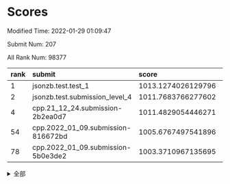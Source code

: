 # Scores

Modified Time: 2022-01-29 01:09:47

Submit Num: 207

All Rank Num: 98377

| rank |               submit               |       score        |       sigma        | pk_num |
| :--- | :--------------------------------- | :----------------- | :----------------- | :----- |
| 1    | jsonzb.test.test_1                 | 1013.1274026129796 | 0.8062489307115338 | 1899   |
| 2    | jsonzb.test.submission_level_4     | 1011.7683766277602 | 0.8031917020975783 | 1902   |
| 4    | cpp.21_12_24.submission-2b2ea0d7   | 1011.4829054446271 | 0.7714171261796887 | 1896   |
| 54   | cpp.2022_01_09.submission-816672bd | 1005.6767497541896 | 0.7252184004761649 | 1906   |
| 78   | cpp.2022_01_09.submission-5b0e3de2 | 1003.3710967135695 | 0.7052903540271266 | 1901   |


<details>
<summary>全部</summary>

| rank |                 submit                 |       score        |       sigma        | pk_num |
| :--- | :------------------------------------- | :----------------- | :----------------- | :----- |
| 1    | jsonzb.test.test_1                     | 1013.1274026129796 | 0.8062489307115338 | 1899   |
| 2    | jsonzb.test.submission_level_4         | 1011.7683766277602 | 0.8031917020975783 | 1902   |
| 3    | gobigger.level_3.submission_level_3_2  | 1011.4978631409318 | 0.7728300848499986 | 1896   |
| 4    | cpp.21_12_24.submission-2b2ea0d7       | 1011.4829054446271 | 0.7714171261796887 | 1896   |
| 5    | gobigger.level_3.submission_level_3_9  | 1011.389533886729  | 0.754894816451156  | 1905   |
| 6    | gobigger.level_3.submission_level_3_46 | 1011.2163839173658 | 0.7655607280988932 | 1902   |
| 7    | gobigger.level_3.submission_level_3_40 | 1011.1267452712219 | 0.7679959076657427 | 1905   |
| 8    | gobigger.level_3.submission_level_3_19 | 1011.0850743404704 | 0.7717227826960206 | 1895   |
| 9    | gobigger.level_3.submission_level_3_6  | 1010.9107108152575 | 0.7682060163004908 | 1901   |
| 10   | gobigger.level_3.submission_level_3_5  | 1010.8812346619812 | 0.7542920510490998 | 1900   |
| 11   | gobigger.level_3.submission_level_3_32 | 1010.819350956164  | 0.7700282636004195 | 1902   |
| 12   | gobigger.level_3.submission_level_3_27 | 1010.815891406765  | 0.7651438319685566 | 1903   |
| 13   | gobigger.level_3.submission_level_3_42 | 1010.664505309836  | 0.7982692611181357 | 1898   |
| 14   | gobigger.level_3.submission_level_3_47 | 1010.4760199719371 | 0.7542814886068374 | 1903   |
| 15   | gobigger.level_3.submission_level_3_12 | 1010.4214704012204 | 0.7463860453764727 | 1904   |
| 16   | gobigger.level_3.submission_level_3_49 | 1010.3321980026257 | 0.746512545439323  | 1900   |
| 17   | gobigger.level_3.submission_level_3_23 | 1010.2774064889165 | 0.7316484615705605 | 1901   |
| 18   | gobigger.level_3.submission_level_3_38 | 1010.2024899880711 | 0.7769162599201349 | 1901   |
| 19   | gobigger.level_3.submission_level_3_31 | 1010.1989274522037 | 0.7561077928144597 | 1902   |
| 20   | gobigger.level_3.submission_level_3_26 | 1010.1887783843555 | 0.7624596290150757 | 1903   |
| 21   | gobigger.level_3.submission_level_3_18 | 1010.0170761395806 | 0.7602259800946778 | 1904   |
| 22   | gobigger.level_3.submission_level_3_13 | 1010.0114668933691 | 0.7561248996106111 | 1900   |
| 23   | gobigger.level_3.submission_level_3_44 | 1009.9622113977076 | 0.7602106254191302 | 1899   |
| 24   | gobigger.level_3.submission_level_3_14 | 1009.8414653721416 | 0.7634092351826326 | 1899   |
| 25   | gobigger.level_3.submission_level_3_20 | 1009.8329583457509 | 0.749297633594824  | 1898   |
| 26   | gobigger.level_3.submission_level_3_15 | 1009.8276825131362 | 0.7602101707498826 | 1904   |
| 27   | gobigger.level_3.submission_level_3_10 | 1009.795428677194  | 0.740460695582639  | 1902   |
| 28   | gobigger.level_3.submission_level_3_28 | 1009.787232464334  | 0.7451037840101284 | 1904   |
| 29   | gobigger.level_3.submission_level_3_1  | 1009.7289053499065 | 0.7625594097787637 | 1900   |
| 30   | gobigger.level_3.submission_level_3_0  | 1009.6384189871807 | 0.767531681828934  | 1904   |
| 31   | gobigger.level_3.submission_level_3_7  | 1009.638187771552  | 0.7750489372469865 | 1900   |
| 32   | gobigger.level_3.submission_level_3_48 | 1009.5981435641881 | 0.7421670243318605 | 1902   |
| 33   | gobigger.level_3.submission_level_3_21 | 1009.5894146823335 | 0.7456401339976917 | 1901   |
| 34   | gobigger.level_3.submission_level_3_37 | 1009.5670653219274 | 0.7371295584151835 | 1900   |
| 35   | gobigger.level_3.submission_level_3_25 | 1009.5104128079472 | 0.7400459804900248 | 1903   |
| 36   | gobigger.level_3.submission_level_3_39 | 1009.5019480574863 | 0.7581296393306478 | 1901   |
| 37   | gobigger.level_3.submission_level_3_30 | 1009.4568948861063 | 0.7469676450939375 | 1902   |
| 38   | gobigger.level_3.submission_level_3_8  | 1009.4186955431027 | 0.750690737147433  | 1904   |
| 39   | gobigger.level_3.submission_level_3_3  | 1009.3223096880567 | 0.7353283987716912 | 1905   |
| 40   | gobigger.level_3.submission_level_3_34 | 1009.2755465150115 | 0.7439095522925504 | 1902   |
| 41   | gobigger.level_3.submission_level_3_43 | 1009.247819516436  | 0.7415754386999391 | 1902   |
| 42   | gobigger.level_3.submission_level_3_22 | 1009.1949469226323 | 0.7518054983041977 | 1895   |
| 43   | gobigger.level_3.submission_level_3_41 | 1009.1604498781545 | 0.7552046260560059 | 1903   |
| 44   | gobigger.level_3.submission_level_3_4  | 1009.077716606743  | 0.742375508873784  | 1899   |
| 45   | gobigger.level_3.submission_level_3_45 | 1008.9943584068554 | 0.7607291908230932 | 1902   |
| 46   | gobigger.level_3.submission_level_3_33 | 1008.9616450264367 | 0.7396772534195072 | 1905   |
| 47   | gobigger.level_3.submission_level_3_35 | 1008.8966866377307 | 0.7817570917450708 | 1894   |
| 48   | gobigger.level_3.submission_level_3_11 | 1008.8597036956958 | 0.748261801286812  | 1903   |
| 49   | gobigger.level_3.submission_level_3_29 | 1008.8122456762494 | 0.7434507375374396 | 1896   |
| 50   | gobigger.level_3.submission_level_3_17 | 1008.7076104853043 | 0.7502240473968905 | 1902   |
| 51   | gobigger.level_3.submission_level_3_24 | 1008.6663445080966 | 0.7263795629551806 | 1894   |
| 52   | gobigger.level_3.submission_level_3_36 | 1008.5013006995314 | 0.7448295034370467 | 1904   |
| 53   | gobigger.level_3.submission_level_3_16 | 1008.3541809336739 | 0.7838980163001361 | 1901   |
| 54   | cpp.2022_01_09.submission-816672bd     | 1005.6767497541896 | 0.7252184004761649 | 1906   |
| 55   | gobigger.level_1.submission_level_1_16 | 1004.5849416303794 | 0.7151994558139901 | 1900   |
| 56   | gobigger.level_1.submission_level_1_5  | 1004.4613972449357 | 0.7245900884485637 | 1904   |
| 57   | gobigger.level_1.submission_level_1_29 | 1004.39002908073   | 0.707208648293268  | 1902   |
| 58   | gobigger.level_1.submission_level_1_46 | 1004.3466080370869 | 0.7161306658314756 | 1898   |
| 59   | gobigger.level_1.submission_level_1_6  | 1004.3381224099687 | 0.7281683557461184 | 1899   |
| 60   | gobigger.level_1.submission_level_1_21 | 1004.0453604152093 | 0.735557639751089  | 1898   |
| 61   | gobigger.level_1.submission_level_1_19 | 1004.0118199350491 | 0.7156038942630892 | 1901   |
| 62   | gobigger.level_1.submission_level_1_32 | 1004.0081562209805 | 0.7229211429307871 | 1898   |
| 63   | gobigger.level_1.submission_level_1_17 | 1003.9890757870188 | 0.706322236359534  | 1900   |
| 64   | gobigger.level_1.submission_level_1_28 | 1003.975832219825  | 0.6957845328690558 | 1901   |
| 65   | gobigger.level_1.submission_level_1_37 | 1003.9179731907054 | 0.7061137421333077 | 1904   |
| 66   | gobigger.level_1.submission_level_1_15 | 1003.8352766532645 | 0.7042497967512624 | 1906   |
| 67   | gobigger.level_1.submission_level_1_38 | 1003.8062013535192 | 0.7058105420274885 | 1905   |
| 68   | gobigger.level_1.submission_level_1_42 | 1003.8038287479262 | 0.7179928899247238 | 1899   |
| 69   | gobigger.level_1.submission_level_1_26 | 1003.7983388691699 | 0.724969618455989  | 1904   |
| 70   | gobigger.level_1.submission_level_1_25 | 1003.7798481516428 | 0.7225430856452384 | 1897   |
| 71   | gobigger.level_1.submission_level_1_44 | 1003.6772491872447 | 0.7192271713495221 | 1902   |
| 72   | gobigger.level_1.submission_level_1_0  | 1003.6222577459814 | 0.7147319187598971 | 1904   |
| 73   | gobigger.level_1.submission_level_1_45 | 1003.5988819091095 | 0.7227465045401891 | 1900   |
| 74   | gobigger.level_1.submission_level_1_33 | 1003.5866896048318 | 0.7162939200104861 | 1905   |
| 75   | gobigger.level_1.submission_level_1_36 | 1003.5514474240046 | 0.7188379961496882 | 1901   |
| 76   | gobigger.level_1.submission_level_1_43 | 1003.4824109504752 | 0.7186022275139806 | 1900   |
| 77   | gobigger.level_1.submission_level_1_9  | 1003.4738978008123 | 0.7253736988025303 | 1900   |
| 78   | cpp.2022_01_09.submission-5b0e3de2     | 1003.3710967135695 | 0.7052903540271266 | 1901   |
| 79   | gobigger.level_1.submission_level_1_1  | 1003.2574081713044 | 0.714467044380416  | 1900   |
| 80   | gobigger.level_1.submission_level_1_7  | 1003.2045687493676 | 0.7199580265421792 | 1902   |
| 81   | gobigger.level_1.submission_level_1_48 | 1003.1847839697251 | 0.7147216049116741 | 1899   |
| 82   | gobigger.level_1.submission_level_1_35 | 1003.1199923501268 | 0.7141514292898561 | 1902   |
| 83   | gobigger.level_1.submission_level_1_2  | 1003.1015788823502 | 0.7269822101963315 | 1904   |
| 84   | gobigger.level_1.submission_level_1_20 | 1002.9927018399819 | 0.71472364657187   | 1899   |
| 85   | gobigger.level_1.submission_level_1_14 | 1002.9878816560603 | 0.7162834838491047 | 1902   |
| 86   | gobigger.level_1.submission_level_1_27 | 1002.9465076654844 | 0.7024151133907389 | 1903   |
| 87   | gobigger.level_1.submission_level_1_10 | 1002.9143670907445 | 0.7203469725986278 | 1897   |
| 88   | gobigger.level_1.submission_level_1_18 | 1002.9065881955905 | 0.7137244455844801 | 1898   |
| 89   | gobigger.level_1.submission_level_1_31 | 1002.897732292834  | 0.7214152482508529 | 1903   |
| 90   | gobigger.level_1.submission_level_1_30 | 1002.821323892289  | 0.7329913115747737 | 1902   |
| 91   | gobigger.level_1.submission_level_1_22 | 1002.8095111258007 | 0.7037238499340065 | 1899   |
| 92   | gobigger.level_1.submission_level_1_23 | 1002.7671129672435 | 0.711734412036377  | 1897   |
| 93   | gobigger.level_1.submission_level_1_12 | 1002.6131030719936 | 0.7097202221781036 | 1904   |
| 94   | gobigger.level_1.submission_level_1_11 | 1002.5585088011246 | 0.7182999803742387 | 1902   |
| 95   | gobigger.level_1.submission_level_1_13 | 1002.509800948347  | 0.7153548159496893 | 1902   |
| 96   | gobigger.level_1.submission_level_1_39 | 1002.4844063188116 | 0.7113289497273767 | 1900   |
| 97   | gobigger.level_1.submission_level_1_8  | 1002.4069294227229 | 0.7142700310919224 | 1896   |
| 98   | gobigger.level_1.submission_level_1_40 | 1002.3876228424331 | 0.7046619603203674 | 1898   |
| 99   | gobigger.level_1.submission_level_1_34 | 1002.3798634569674 | 0.7078907919993477 | 1903   |
| 100  | gobigger.level_1.submission_level_1_41 | 1002.0414141887918 | 0.718451712893181  | 1903   |
| 101  | gobigger.level_1.submission_level_1_3  | 1001.946456821794  | 0.7143841319647023 | 1900   |
| 102  | gobigger.level_1.submission_level_1_47 | 1001.7983875368051 | 0.7144029225673769 | 1901   |
| 103  | gobigger.level_1.submission_level_1_49 | 1001.7533786184695 | 0.7081449624464986 | 1903   |
| 104  | gobigger.level_1.submission_level_1_4  | 1001.6111290722803 | 0.7105545301482078 | 1898   |
| 105  | gobigger.level_1.submission_level_1_24 | 1001.1694158731539 | 0.709272666272153  | 1901   |
| 106  | gobigger.random.submission_random_37   | 997.3694750000225  | 0.7022612894816456 | 1900   |
| 107  | gobigger.random.submission_random_7    | 997.3671250587315  | 0.7162478877063585 | 1903   |
| 108  | gobigger.random.submission_random_41   | 997.1107163372022  | 0.6958931238729188 | 1901   |
| 109  | gobigger.random.submission_random_8    | 997.0983101465985  | 0.7046613907702834 | 1901   |
| 110  | gobigger.random.submission_random_14   | 996.9757654675138  | 0.7053817965361051 | 1903   |
| 111  | gobigger.random.submission_random_21   | 996.8921611954014  | 0.7004828062136923 | 1906   |
| 112  | gobigger.random.submission_random_29   | 996.8525385357228  | 0.7072410521247374 | 1903   |
| 113  | gobigger.random.submission_random_28   | 996.7447227793162  | 0.7015176886732204 | 1899   |
| 114  | gobigger.random.submission_random_23   | 996.7149727803509  | 0.7116618750334661 | 1902   |
| 115  | gobigger.random.submission_random_9    | 996.6129849343992  | 0.7172031910021506 | 1902   |
| 116  | gobigger.random.submission_random_22   | 996.5423604751485  | 0.7116127794106376 | 1896   |
| 117  | gobigger.random.submission_random_17   | 996.5382341607137  | 0.7196679524948782 | 1903   |
| 118  | gobigger.random.submission_random_35   | 996.5341956697215  | 0.6971971471313315 | 1904   |
| 119  | gobigger.random.submission_random_43   | 996.5335523572583  | 0.7009918288902365 | 1902   |
| 120  | gobigger.random.submission_random_39   | 996.389036387281   | 0.7122129799874674 | 1900   |
| 121  | gobigger.random.submission_random_0    | 996.359068844987   | 0.7127963875025509 | 1898   |
| 122  | gobigger.random.submission_random_27   | 996.2673833567533  | 0.7070872206617274 | 1902   |
| 123  | gobigger.random.submission_random_38   | 996.23966023706    | 0.7140850639053977 | 1902   |
| 124  | gobigger.random.submission_random_34   | 996.1637834057325  | 0.717813982508263  | 1900   |
| 125  | gobigger.random.submission_random_46   | 996.1109527959043  | 0.7062110336534486 | 1902   |
| 126  | gobigger.random.submission_random_24   | 996.0525599178966  | 0.7096851968964112 | 1898   |
| 127  | gobigger.random.submission_random_10   | 996.0406698830258  | 0.7073695579865953 | 1904   |
| 128  | gobigger.random.submission_random_11   | 996.0155832335435  | 0.7056320480070141 | 1899   |
| 129  | gobigger.random.submission_random_12   | 995.9537333059043  | 0.699722186680962  | 1902   |
| 130  | gobigger.random.submission_random_6    | 995.9499265648353  | 0.7071127320925285 | 1903   |
| 131  | gobigger.random.submission_random_30   | 995.9310547962774  | 0.7159933120857542 | 1903   |
| 132  | gobigger.random.submission_random_45   | 995.9122430012513  | 0.7075999535913    | 1901   |
| 133  | gobigger.random.submission_random_49   | 995.8521489185134  | 0.7119777281410685 | 1901   |
| 134  | gobigger.random.submission_random_19   | 995.831518576269   | 0.7209978376296297 | 1900   |
| 135  | gobigger.random.submission_random_44   | 995.8259518858089  | 0.7112375222563451 | 1909   |
| 136  | gobigger.random.submission_random_16   | 995.8152427847522  | 0.7249673491106718 | 1901   |
| 137  | gobigger.random.submission_random_26   | 995.801550852123   | 0.7146062959556687 | 1901   |
| 138  | gobigger.random.submission_random_31   | 995.7755093994596  | 0.6947505307203574 | 1900   |
| 139  | gobigger.random.submission_random_4    | 995.7731908497208  | 0.7214624290433286 | 1901   |
| 140  | gobigger.random.submission_random_3    | 995.7636807917645  | 0.7012109712598531 | 1898   |
| 141  | gobigger.random.submission_random_36   | 995.7179485740191  | 0.723546477753677  | 1897   |
| 142  | gobigger.random.submission_random_18   | 995.6653580526523  | 0.713706434683769  | 1898   |
| 143  | gobigger.random.submission_random_47   | 995.6243932924666  | 0.7045595847425031 | 1900   |
| 144  | gobigger.random.submission_random_15   | 995.6050242416384  | 0.7006036198159388 | 1901   |
| 145  | gobigger.random.submission_random_25   | 995.5604964088482  | 0.7073385157652655 | 1906   |
| 146  | gobigger.random.submission_random_33   | 995.3780304476194  | 0.7149108299615757 | 1900   |
| 147  | gobigger.random.submission_random_2    | 995.3554575469224  | 0.7181091852833934 | 1904   |
| 148  | gobigger.random.submission_random_20   | 995.3364868128084  | 0.7085866726477912 | 1902   |
| 149  | gobigger.random.submission_random_13   | 995.3339215583284  | 0.7177767858056076 | 1901   |
| 150  | gobigger.random.submission_random_5    | 995.0943453408289  | 0.7112046044901352 | 1898   |
| 151  | gobigger.random.submission_random_32   | 995.018260999791   | 0.7093409776234729 | 1899   |
| 152  | gobigger.random.submission_random_42   | 994.8220737941041  | 0.7337193474532345 | 1900   |
| 153  | gobigger.random.submission_random_1    | 994.6225445974608  | 0.7267872365915415 | 1899   |
| 154  | gobigger.random.submission_random_48   | 994.5848801047804  | 0.7295740300668566 | 1898   |
| 155  | gobigger.level_2.submission_level_2_32 | 994.453972774427   | 0.7277679166474482 | 1901   |
| 156  | gobigger.random.submission_random_40   | 994.3898029673783  | 0.7094807693693457 | 1899   |
| 157  | gobigger.level_2.submission_level_2_23 | 993.9645740726202  | 0.73474504319068   | 1898   |
| 158  | gobigger.level_2.submission_level_2_6  | 993.9517872147655  | 0.7449350573161588 | 1899   |
| 159  | gobigger.level_2.submission_level_2_27 | 993.4249864796245  | 0.7272562877710698 | 1901   |
| 160  | gobigger.level_2.submission_level_2_12 | 993.3448958384414  | 0.7445472852405649 | 1904   |
| 161  | gobigger.level_2.submission_level_2_46 | 993.2163566261136  | 0.7204441341003227 | 1900   |
| 162  | gobigger.level_2.submission_level_2_14 | 993.1425020402512  | 0.7411971392865312 | 1902   |
| 163  | gobigger.level_2.submission_level_2_1  | 993.1217923588422  | 0.7308854067991021 | 1909   |
| 164  | gobigger.level_2.submission_level_2_0  | 993.1024432022597  | 0.7387143707971838 | 1897   |
| 165  | gobigger.level_2.submission_level_2_49 | 992.9243484651219  | 0.7494099194465379 | 1898   |
| 166  | gobigger.level_2.submission_level_2_3  | 992.8022707835047  | 0.734650815188878  | 1901   |
| 167  | gobigger.level_2.submission_level_2_15 | 992.7421743822998  | 0.7572650450422226 | 1901   |
| 168  | gobigger.level_2.submission_level_2_25 | 992.6968286788087  | 0.7400695115309781 | 1903   |
| 169  | gobigger.level_2.submission_level_2_24 | 992.6153034739543  | 0.7526332717069839 | 1901   |
| 170  | gobigger.level_2.submission_level_2_42 | 992.5448180218473  | 0.7286993237362632 | 1900   |
| 171  | gobigger.level_2.submission_level_2_48 | 992.4879833261809  | 0.7310372491118177 | 1897   |
| 172  | gobigger.level_2.submission_level_2_4  | 992.4059194329558  | 0.7426385720446195 | 1902   |
| 173  | gobigger.level_2.submission_level_2_44 | 992.3876386343073  | 0.7245776836457727 | 1897   |
| 174  | gobigger.level_2.submission_level_2_29 | 992.3020525553231  | 0.7557348980511415 | 1902   |
| 175  | gobigger.level_2.submission_level_2_11 | 992.2923202839479  | 0.7545464361367591 | 1900   |
| 176  | gobigger.level_2.submission_level_2_30 | 992.2913401872642  | 0.7438945505023868 | 1903   |
| 177  | gobigger.level_2.submission_level_2_39 | 992.2851871362133  | 0.7559696136448473 | 1900   |
| 178  | gobigger.level_2.submission_level_2_35 | 992.2647396028551  | 0.7414602009734317 | 1902   |
| 179  | gobigger.level_2.submission_level_2_26 | 992.1707088568756  | 0.7286508534600479 | 1899   |
| 180  | gobigger.level_2.submission_level_2_21 | 992.1440264933753  | 0.7465239121816784 | 1905   |
| 181  | gobigger.level_2.submission_level_2_31 | 992.1110333304587  | 0.7443925307437556 | 1899   |
| 182  | gobigger.level_2.submission_level_2_41 | 992.037334664522   | 0.7337380624944084 | 1900   |
| 183  | gobigger.level_2.submission_level_2_19 | 992.0092602936251  | 0.7530839211568884 | 1903   |
| 184  | gobigger.level_2.submission_level_2_40 | 992.0036460524046  | 0.760326772669954  | 1905   |
| 185  | gobigger.level_2.submission_level_2_18 | 991.9418649211871  | 0.7511986582036936 | 1897   |
| 186  | gobigger.level_2.submission_level_2_28 | 991.8407663421762  | 0.7535082702981619 | 1903   |
| 187  | gobigger.level_2.submission_level_2_38 | 991.8260937581972  | 0.736706233629478  | 1905   |
| 188  | gobigger.level_2.submission_level_2_33 | 991.7763824686284  | 0.7461043959457284 | 1902   |
| 189  | gobigger.level_2.submission_level_2_36 | 991.7687127994661  | 0.7400389098699401 | 1894   |
| 190  | gobigger.level_2.submission_level_2_9  | 991.70911881086    | 0.7388174878848519 | 1903   |
| 191  | gobigger.level_2.submission_level_2_47 | 991.6191984487117  | 0.753100621689957  | 1904   |
| 192  | gobigger.level_2.submission_level_2_22 | 991.6032469218152  | 0.7536054462319279 | 1901   |
| 193  | gobigger.level_2.submission_level_2_17 | 991.5831708391379  | 0.7423798008855909 | 1900   |
| 194  | gobigger.level_2.submission_level_2_5  | 991.3512104343254  | 0.7398569228997723 | 1903   |
| 195  | gobigger.level_2.submission_level_2_43 | 991.1971412481637  | 0.7476988613952016 | 1906   |
| 196  | gobigger.level_2.submission_level_2_10 | 991.1640792841919  | 0.7741207779030481 | 1898   |
| 197  | gobigger.level_2.submission_level_2_45 | 991.1541656792166  | 0.7482719240992476 | 1905   |
| 198  | gobigger.level_2.submission_level_2_34 | 991.1385790566623  | 0.7455860035716279 | 1905   |
| 199  | gobigger.level_2.submission_level_2_13 | 991.0174614430978  | 0.7565644013237263 | 1902   |
| 200  | gobigger.level_2.submission_level_2_16 | 991.0103652375805  | 0.7493805327968965 | 1894   |
| 201  | gobigger.level_2.submission_level_2_8  | 990.9881128469311  | 0.74949654574689   | 1902   |
| 202  | gobigger.level_2.submission_level_2_37 | 990.9651544996569  | 0.7543097171312395 | 1897   |
| 203  | gobigger.level_2.submission_level_2_7  | 990.4243418557805  | 0.7554696566839932 | 1897   |
| 204  | gobigger.level_2.submission_level_2_20 | 990.3373574695307  | 0.7855187576833915 | 1901   |
| 205  | gobigger.level_2.submission_level_2_2  | 990.2387467867092  | 0.7746324111456042 | 1904   |
| 206  | gobigger.none.submission_none_1        | 976.7352177448712  | 1.2921116328949371 | 1900   |
| 207  | gobigger.none.submission_none_0        | 975.8740047096886  | 1.4273203628709348 | 1902   |

</details>